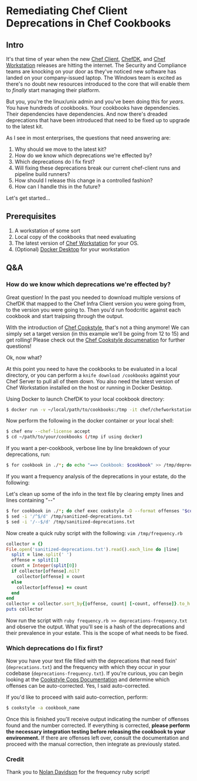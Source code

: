 # Remediating Chef Client Deprecations in Chef Cookbooks

## Intro

It's that time of year when the new [Chef Client](https://github.com/chef/chef), [ChefDK](https://github.com/chef/chef-dk), and [Chef Workstation](https://github.com/chef/chef-workstation) releases are hitting the internet. The Security and Compliance teams are knocking on your door as they've noticed new software has landed on your company-issued laptop. The Windows team is excited as there's no doubt new resources introduced to the core that will enable them to _finally_ start managing their platform.

But you, you're the linux/unix admin and you've been doing this for _years_. You have hundreds of cookbooks. Your cookbooks have dependencies. Their dependencies have dependencies. And now there's dreaded deprecations that have been introduced that need to be fixed up to upgrade to the latest kit.

As I see in most enterprises, the questions that need answering are:

1. Why should we move to the latest kit?
2. How do we know which deprecations we're effected by?
3. Which deprecations do I fix first?
4. Will fixing these deprecations break our current chef-client runs and pipeline build runners?
5. How should I release this change in a controlled fashion?
6. How can I handle this in the future?

Let's get started...

## Prerequisites

1. A workstation of some sort
2. Local copy of the cookbooks that need evaluating
3. The latest version of [Chef Workstation](https://downloads.chef.io/chef-workstation) for your OS.
4. (Optional) [Docker Desktop](https://www.docker.com/products/docker-desktop) for your workstation

## Q&A
### How do we know which deprecations we're effected by?

Great question! In the past you needed to download multiple versions of ChefDK that mapped to the Chef Infra Client version you were going from, to the version you were going to. Then you'd run foodcritic against each cookbook and start traipsing through the output.

With the introduction of [Chef Cookstyle](https://github.com/chef/cookstyle), that's not a thing anymore! We can simply set a target version (in this example we'll be going from 12 to 15) and get rolling! Please check out the [Chef Cookstyle documenation](https://docs.chef.io/cookstyle/) for further questions!

Ok, now what?

At this point you need to have the cookbooks to be evaluated in a local directory, or you can perform a `knife download /cookbooks` against your Chef Server to pull all of them down. You also need the latest version of Chef Workstation installed on the host or running in Docker Desktop.

Using Docker to launch ChefDK to your local cookbook directory:
```bash
$ docker run -v ~/local/path/to/cookbooks:/tmp -it chef/chefworkstation
```

Now perform the following in the docker container or your local shell:
```bash
$ chef env --chef-license accept
$ cd ~/path/to/your/cookbooks (/tmp if using docker)
```

If you want a per-cookbook, verbose line by line breakdown of your deprecations, run:
```bash
$ for cookbook in ./*; do echo "==> Cookbook: $cookbook" >> /tmp/deprecations.txt && chef exec cookstyle -D  "$cookbook" >> /tmp/deprecations.txt; done
```

If you want a frequency analysis of the deprecations in your estate, do the following:

Let's clean up some of the info in the text file by clearing empty lines and lines containing "--"
```bash
$ for cookbook in ./*; do chef exec cookstyle -D --format offenses "$cookbook" >> /tmp/sanitized-deprecations.txt; done
$ sed -i '/^$/d' /tmp/sanitized-deprecations.txt
$ sed -i '/--$/d' /tmp/sanitized-deprecations.txt
```

Now create a quick ruby script with the following: `vim /tmp/frequency.rb`
```ruby
collector = {}
File.open('sanitized-deprecations.txt').read().each_line do |line|
  split = line.split(' ')
  offense = split[1]
  count = Integer(split[0])
  if collector[offense].nil?
    collector[offense] = count
  else
    collector[offense] += count
  end
end
collector = collector.sort_by{|offense, count| [-count, offense]}.to_h
puts collector
```

Now run the script with `ruby frequency.rb >> deprecations-frequency.txt` and observe the output. What you'll see is a hash of the deprecations and their prevalence in your estate. This is the scope of what needs to be fixed.


### Which deprecations do I fix first?

Now you have your text file filled with the deprecations that need fixin' (`deprecations.txt`) and the frequency with which they occur in your codebase (`deprecations-frequency.txt`). If you're curious, you can begin looking at the [Cookstyle Cops Documentation](https://github.com/chef/cookstyle/blob/master/docs/cops.md) and determine which offenses can be auto-corrected. Yes, I said auto-corrected.

If you'd like to proceed with said auto-correction, perform:

```bash
$ cookstyle -a cookbook_name
```

Once this is finished you'll receive output indicating the number of offenses found and the number corrected. If everything is corrected, **please perform the necessary integration testing before releasing the cookbook to your environment.** If there are offenses left over, consult the documentation and proceed with the manual correction, then integrate as previously stated.

### Credit

Thank you to [Nolan Davidson](https://github.com/nsdavidson) for the frequency ruby script!